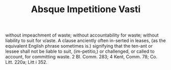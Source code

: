 ---
title: Absque Impetitione Vasti
letter: A
permalink: "/definitions/bld-absque-impetitione-vasti.html"
body: without impeachment of waste; without accountability for waste; without liability
  to suit for v/aste. A clause anciently often in-serted in leases, (as the equivalent
  English phrase sometimes is.) signifying that the ten-ant or lessee shall not be
  liable to suit, (im-petitio,) or challenged, or called to account, for committing
  waste. 2 BI. Comm. 283; 4 Kent, Comm. 78; Co. Litt. 220a; Litt i 352.
published_at: '2018-07-07'
source: Black's Law Dictionary 2nd Ed (1910)
layout: post
---